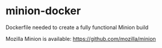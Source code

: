 # minion-docker
Dockerfile needed to create a fully functional Minion build

Mozilla Minion is available: https://github.com/mozilla/minion

